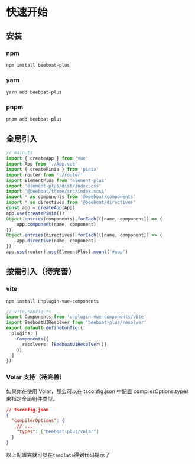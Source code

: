 # 快速开始

## 安装

### npm

`npm install beeboat-plus`

### yarn

`yarn add beeboat-plus`

### pnpm

`pnpm add beeboat-plus`

## 全局引入

```ts
// main.ts
import { createApp } from 'vue'
import App from './App.vue'
import { createPinia } from 'pinia'
import router from './router'
import ElementPlus from 'element-plus'
import 'element-plus/dist/index.css'
import '@beeboat/theme/src/index.scss'
import * as components from '@beeboat/components'
import * as directives from '@beeboat/directives'
const app = createApp(App)
app.use(createPinia())
Object.entries(components).forEach(([name, component]) => {
    app.component(name, component)
})
Object.entries(directives).forEach(([name, component]) => {
    app.directive(name, component)
})
app.use(router).use(ElementPlus).mount('#app')

```

## 按需引入（待完善）

### vite

`npm install unplugin-vue-components`

```ts
// vite.config.ts
import Components from 'unplugin-vue-components/vite'
import BeeboatUIResolver from 'beeboat-plus/resolver'
export default defineConfig({
  plugins: [
    Components({
      resolvers: [BeeboatUIResolver()]
    })
  ]
})
```

### Volar 支持（待完善）

如果你在使用 Volar，那么可以在 tsconfig.json 中配置 compilerOptions.types 来指定全局组件类型。

```json
// tsconfig.json
{
  "compilerOptions": {
    // ...
    "types": ["beeboat-plus/volar"]
  }
}
```

以上配置完就可以在`template`得到代码提示了

<!-- <img src="http://cdn.coderly.top/imgs/代码提示.gif" style="width:500px" /> -->
